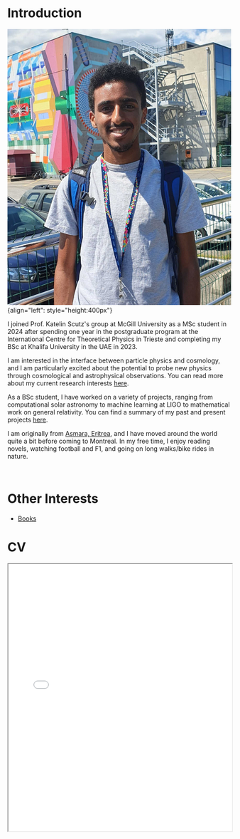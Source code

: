 # Introduction

![](./media/headshot.jpg "headhsot"){align="left": style="height:400px"}

I joined Prof. Katelin Scutz's group at McGill University as a MSc student in 2024 after spending one year in the postgraduate program at the International Centre for Theoretical Physics in Trieste and completing my BSc at Khalifa University in the UAE in 2023.

I am interested in the interface between particle physics and cosmology, and I am particularly excited about the potential to probe new physics through cosmological and astrophysical observations. You can read more about my current research interests [here](../research/index.md).

As a BSc student, I have worked on a variety of projects, ranging from computational solar astronomy to machine learning at LIGO to mathematical work on general relativity. You can find a summary of my past and present projects [here](../projects/index.md).

I am originally from [Asmara, Eritrea](https://whc.unesco.org/en/list/1550/), and I have moved around the world quite a bit before coming to Montreal. In my free time, I enjoy reading novels, watching football and F1, and going on long walks/bike rides in nature.

<br>

# Other Interests

- [Books](./books/index.md)

# CV

<!-- How to embed a PDF -->
<iframe width="100%" height="600" src="./media/NatnaelCV_website.pdf">

# Contact

## Email 

<a href="natnael.debru@mail.mcgill.ca">natnael.debru@mail.mcgill.ca</a>
